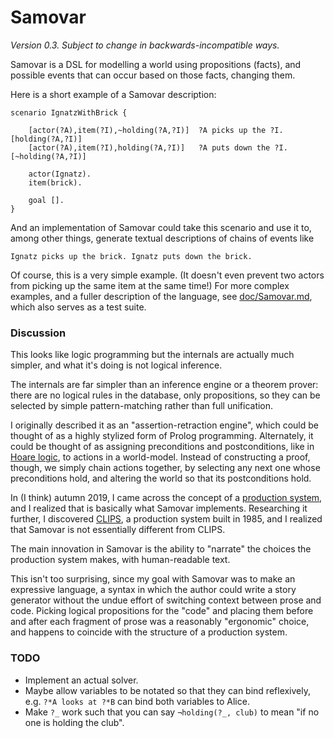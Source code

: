 Samovar
=======

*Version 0.3.  Subject to change in backwards-incompatible ways.*

Samovar is a DSL for modelling a world using propositions (facts), and possible
events that can occur based on those facts, changing them.

Here is a short example of a Samovar description:

    scenario IgnatzWithBrick {
      
        [actor(?A),item(?I),~holding(?A,?I)]  ?A picks up the ?I.   [holding(?A,?I)]
        [actor(?A),item(?I),holding(?A,?I)]   ?A puts down the ?I.  [~holding(?A,?I)]
    
        actor(Ignatz).
        item(brick).
    
        goal [].
    }

And an implementation of Samovar could take this scenario and use it to,
among other things, generate textual descriptions of chains of events like

    Ignatz picks up the brick. Ignatz puts down the brick.

Of course, this is a very simple example.  (It doesn't even prevent two
actors from picking up the same item at the same time!)  For more complex
examples, and a fuller description of the language, see
[doc/Samovar.md](doc/Samovar.md), which also serves as a test suite.

### Discussion

This looks like logic programming but the internals are actually much simpler,
and what it's doing is not logical inference.

The internals are far simpler than an inference engine or a theorem
prover: there are no logical rules in the database, only propositions, so
they can be selected by simple pattern-matching rather than full unification.

I originally described it as an "assertion-retraction engine", which could
be thought of as a highly stylized form of Prolog programming.  Alternately,
it could be thought of as assigning preconditions and postconditions, like
in [Hoare logic][], to actions in a world-model.  Instead of constructing a
proof, though, we simply chain actions together, by selecting any next one
whose preconditions hold, and altering the world so that its postconditions hold.

In (I think) autumn 2019, I came across the concept of a [production system][],
and I realized that is basically what Samovar implements.  Researching it
further, I discovered [CLIPS][], a production system built in 1985,
and I realized that Samovar is not essentially different from CLIPS.

The main innovation in Samovar is the ability to "narrate" the choices the
production system makes, with human-readable text.

This isn't too surprising, since my goal with Samovar was to make an expressive
language, a syntax in which the author could write a story generator without
the undue effort of switching context between prose and code.  Picking logical
propositions for the "code" and placing them before and after each fragment of
prose was a reasonably "ergonomic" choice, and happens to coincide with the
structure of a production system.

[Hoare logic]: https://en.wikipedia.org/wiki/Hoare_logic
[production system]: https://en.wikipedia.org/wiki/Production_system_(computer_science)
[CLIPS]: https://en.wikipedia.org/wiki/CLIPS

### TODO

*   Implement an actual solver.
*   Maybe allow variables to be notated so that they can bind reflexively,
    e.g. `?*A looks at ?*B` can bind both variables to Alice.
*   Make `?_` work such that you can say `¬holding(?_, club)` to mean
    "if no one is holding the club".
